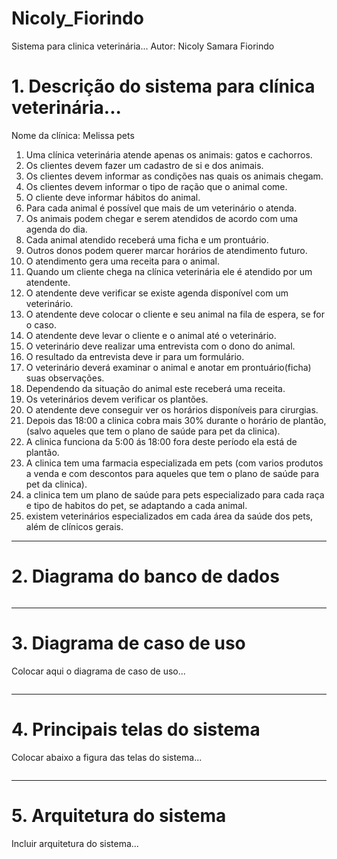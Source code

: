 # Nicoly_Fiorindo

Sistema para clinica veterinária...
Autor: Nicoly Samara Fiorindo

# 1. Descrição do sistema para clínica veterinária...

Nome da clínica:
Melissa pets

1. Uma clínica veterinária atende apenas os animais: gatos e cachorros. 
2. Os clientes devem fazer um cadastro de si e dos animais. 
3. Os clientes devem informar as condições nas quais os animais chegam. 
4. Os clientes devem informar o tipo de ração que o animal come. 
5. O cliente deve informar hábitos do animal. 
6. Para cada animal é possível que mais de um veterinário o atenda. 
7. Os animais podem chegar e serem atendidos de acordo com uma agenda do dia. 
8. Cada animal atendido receberá uma ficha e um prontuário. 
9. Outros donos podem querer marcar horários de atendimento futuro. 
10. O atendimento gera uma receita para o animal. 
11. Quando um cliente chega na clínica veterinária ele é atendido por um atendente. 
12. O atendente deve verificar se existe agenda disponível com um veterinário. 
13. O atendente deve colocar o cliente e seu animal na fila de espera, se for o caso. 
14. O atendente deve levar o cliente e o animal até o veterinário. 
15. O veterinário deve realizar uma entrevista com o dono do animal. 
16. O resultado da entrevista deve ir para um formulário. 
17. O veterinário deverá examinar o animal e anotar em prontuário(ficha) suas observações. 
18. Dependendo da situação do animal este receberá uma receita.
19. Os veterinários devem verificar os plantões.
20. O atendente deve conseguir ver os horários disponíveis para cirurgias.
22. Depois das 18:00 a clinica cobra mais 30% durante o horário de plantão, (salvo aqueles que tem o plano de saúde para pet da clinica).
23. A clinica funciona da 5:00 ás 18:00 fora deste período ela está de plantão.
24. A clinica tem uma farmacia especializada em pets (com varios produtos a venda e com descontos para aqueles que tem o plano de saúde para pet da clinica).
25. a clinica tem um plano de saúde para pets especializado para cada raça e tipo de habitos do pet, se adaptando a cada animal.
26. existem veterinários especializados em cada área da saúde dos pets, além de clínicos gerais.
 


---
# 2. Diagrama do banco de dados

```
```

---
# 3. Diagrama de caso de uso
Colocar aqui o diagrama de caso de uso...

![]()

---
# 4. Principais telas do sistema
Colocar abaixo a figura das telas do sistema...

![]()

---
# 5. Arquitetura do sistema
Incluir arquitetura do sistema...

![]()
